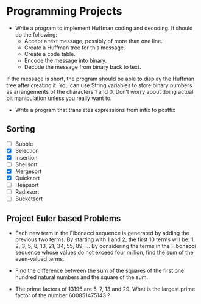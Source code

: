 # Programming Projects

- Write a program to implement Huffman coding and decoding. It should do the following:
   - Accept a text message, possibly of more than one line.
   - Create a Huffman tree for this message.
   - Create a code table.
   - Encode the message into binary.
   - Decode the message from binary back to text.

 If the message is short, the program should be able to display the Huffman tree after creating it.
You can use String variables to store binary numbers as arrangements of the characters 1 and 0.
Don’t worry about doing actual bit manipulation unless you really want to.

- Write a program that translates expressions from infix to postfix
## Sorting
- [ ] Bubble
- [x] Selection
- [x] Insertion
- [ ] Shellsort
- [x] Mergesort
- [x] Quicksort
- [ ] Heapsort
- [ ] Radixsort
- [ ] Bucketsort

## Project Euler based Problems
- Each new term in the Fibonacci sequence is generated by adding the previous two terms. By starting with 1 and 2, the first 10 terms will be: 1, 2, 3, 5, 8, 13, 21, 34, 55, 89, ... By considering the terms in the Fibonacci sequence whose values do not exceed four million, find the sum of the even-valued terms.

- Find the difference between the sum of the squares of the first one hundred natural numbers and the square of the sum.

- The prime factors of 13195 are 5, 7, 13 and 29. What is the largest prime factor of the number 600851475143 ?
